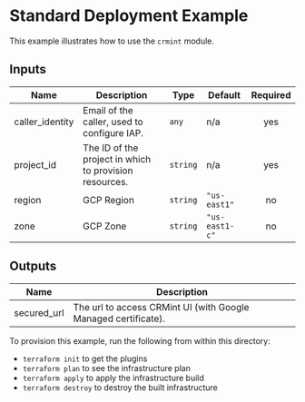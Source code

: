 # Standard Deployment Example

This example illustrates how to use the `crmint` module.

<!-- BEGINNING OF PRE-COMMIT-TERRAFORM DOCS HOOK -->
## Inputs

| Name | Description | Type | Default | Required |
|------|-------------|------|---------|:--------:|
| caller\_identity | Email of the caller, used to configure IAP. | `any` | n/a | yes |
| project\_id | The ID of the project in which to provision resources. | `string` | n/a | yes |
| region | GCP Region | `string` | `"us-east1"` | no |
| zone | GCP Zone | `string` | `"us-east1-c"` | no |

## Outputs

| Name | Description |
|------|-------------|
| secured\_url | The url to access CRMint UI (with Google Managed certificate). |

<!-- END OF PRE-COMMIT-TERRAFORM DOCS HOOK -->

To provision this example, run the following from within this directory:
- `terraform init` to get the plugins
- `terraform plan` to see the infrastructure plan
- `terraform apply` to apply the infrastructure build
- `terraform destroy` to destroy the built infrastructure
